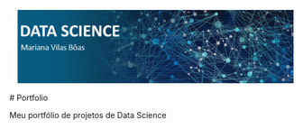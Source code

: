 <p align="center">
   <img src =https://raw.githubusercontent.com/MarianaVilasBoas/Portfolio/main/a.png>
 </p>
# Portfolio
<p>
Meu portfólio de projetos de Data Science
</p>
